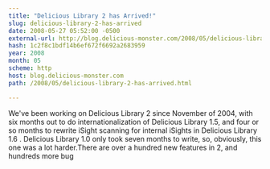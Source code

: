 ```yaml
---
title: "Delicious Library 2 has Arrived!"
slug: delicious-library-2-has-arrived
date: 2008-05-27 05:52:00 -0500
external-url: http://blog.delicious-monster.com/2008/05/delicious-library-2-has-arrived.html
hash: 1c2f8c1bdf14b6ef672f6692a2683959
year: 2008
month: 05
scheme: http
host: blog.delicious-monster.com
path: /2008/05/delicious-library-2-has-arrived.html

---
```


We've been working on Delicious Library 2 since November of 2004, with six months out to do internationalization of Delicious Library 1.5, and four or so months to rewrite iSight scanning for internal iSights in Delicious Library 1.6 . Delicious Library 1.0 only took seven months to write, so, obviously, this one was a lot harder.There are over a hundred new features in 2, and hundreds more bug
